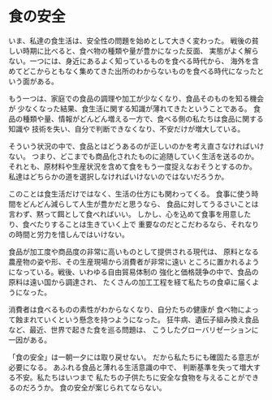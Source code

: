 # 食の安全

いま、私達の食生活は、安全性の問題を始めとして大きく変わった。
戦後の貧しい時期に比べると、食べ物の種類や量が豊かになった反面、
実態がよく解らない。一つには、身近にあるよく知っているものを食べる時代から、
海外を含めてどこからともなく集めてきた出所のわからないものを食べる時代になったという面がある。

もう一つは、家庭での食品の調理や加工が少なくなり、食品そのものを知る機会が
少なくなった結果、食生活に関する知識が薄れてきたということである。
食品の種類や量、情報がどんどん増える一方で、食べる側の私たちは食品に関する知識や
技術を失い、自分で判断できなくなり、不安だけが増大している。

そういう状況の中で、食品とはどうあるのが正しいのかを考え直さなければいけない。
つまり、どこまでも商品化されたものに追随していく生活を送るのか。
それとも、原材料や生産状況を含めて食をもう一度捉えなおそうとするのか。
私達はどちらかの道を選択しなければいけないのではないだろうか。

このことは食生活だけではなく、生活の仕方にも関わってくる。
食事に使う時間をどんどん減らして人生が豊かだと思うなら、
食品に対してうるさいことは言わず、黙って餌として食べればいい。
しかし、心を込めて食事を用意したり、食べたりすることは生きていく上で
重要なのだとこだわるなら、それなりの時間と労力を惜しんではいけない。

食品が加工度や商品度の非常に高いものとして提供される現代は、
原料となる農産物の姿や形、その生産現場から消費者が非常に遠い
ところに置かれるようになっている。戦後、いわゆる自由貿易体制の
強化と価格競争の中で、食品の原料は遠い国から調達され、
たくさんの加工工程を経て私たちの食卓に届くようになった。

消費者は食べるものの素性がわからなくなり、自分たちの健康が
食べ物によって蝕まれていくという懸念を持つようになった。
狂牛病、遺伝子組み換え食品など、最近、世界で起きた食を巡る問題は、
こうしたグローバリゼーションに一因がある。

「食の安全」は一朝一夕には取り戻せない。
だから私たちにも確固たる意志が必要になる。
あふれる食品と薄れる生活意識の中で、
判断基準を失って増大する不安。私たちはいつまで
私たちの子供たちに安全な食物を与えることができるのだろうか。
食の安全が案じられてならない。

